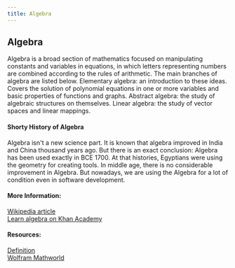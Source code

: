 ```yaml
---
title: Algebra
---
```

## Algebra  

Algebra is a broad section of mathematics focused on manipulating constants and variables in equations, 
in which letters representing numbers are combined according to the rules of arithmetic. 
The main branches of algebra are listed below.
Elementary algebra: an introduction to these ideas. Covers the solution of polynomial equations in one or more variables and basic properties of functions and graphs.
Abstract algebra: the study of algebraic structures on themselves. 
Linear algebra: the study of vector spaces and linear mappings.

#### Shorty History of Algebra

Algebra isn't a new science part. It is known that algebra improved in India and China thousand years ago. But there is an exact conclusion: Algebra has been used exactly in BCE 1700. At that histories, Egyptians were using the geometry for creating tools. In middle age, there is no considerable improvement in Algebra. But nowadays, we are using the Algebra for a lot of condition even in software development.

#### More Information:
<!-- Please add any articles you think might be helpful to read before writing the article -->
[Wikipedia article](https://en.wikipedia.org/wiki/Algebra)  
[Learn algebra on Khan Academy](https://www.khanacademy.org/math/algebra-home)

#### Resources:  
[Definition](https://www.merriam-webster.com/dictionary/algebra)  
[Wolfram Mathworld](http://mathworld.wolfram.com/Algebra.html)
